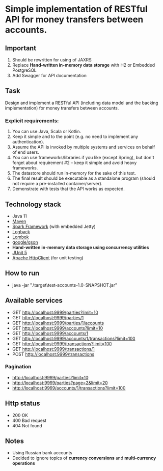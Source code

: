 # Simple implementation of RESTful API for money transfers between accounts.

## Important
1. Should be rewritten for using of JAXRS
1. Replace **Hand-written in-memory data storage** with H2 or Embedded PostgreSQL
1. Add Swagger for API documentation

## Task
Design and implement a RESTful API (including data model and the backing implementation) for money transfers between accounts.

### Explicit requirements:
1. You can use Java, Scala or Kotlin.
1. Keep it simple and to the point (e.g. no need to implement any authentication).
1. Assume the API is invoked by multiple systems and services on behalf of end users.
1. You can use frameworks/libraries if you like (except Spring), but don't forget about requirement #2 – keep it simple and avoid heavy frameworks.
1. The datastore should run in-memory for the sake of this test.
1. The final result should be executable as a standalone program (should not require a pre-installed container/server).
1. Demonstrate with tests that the API works as expected.

## Technology stack
- Java 11
- [Maven](https://maven.apache.org/)
- [Spark Framework](http://sparkjava.com) (with embedded Jetty)
- [Logback](https://logback.qos.ch)
- [Lombok](https://projectlombok.org)
- [google/gson](https://github.com/google/gson)
- **Hand-written in-memory data storage using concurrency utilities**
- [JUnit 5](https://junit.org/junit5/)
- [Apache HttpClient](https://hc.apache.org/index.html) (for unit testing)

## How to run
- java -jar ".\target\test-accounts-1.0-SNAPSHOT.jar"

## Available services
- GET [http://localhost:9999/parties?limit=10](http://localhost:9999/parties?limit=10)
- GET [http://localhost:9999/parties/1](http://localhost:9999/parties/1)
- GET [http://localhost:9999/parties/1/accounts](http://localhost:9999/parties/1/accounts)
- GET [http://localhost:9999/accounts?limit=10](http://localhost:9999/accounts?limit=10)
- GET [http://localhost:9999/accounts/1](http://localhost:9999/accounts/1)
- GET [http://localhost:9999/accounts/1/transactions?limit=100](http://localhost:9999/accounts/1/transactions?limit=100)
- GET [http://localhost:9999/transactions?limit=100](http://localhost:9999/transactions?limit=100)
- GET [http://localhost:9999/transactions/1](http://localhost:9999/transactions/1)
- POST [http://localhost:9999/transactions](http://localhost:9999/transactions)

### Pagination
- [http://localhost:9999/parties?limit=10](http://localhost:9999/parties?limit=10)
- [http://localhost:9999/parties?page=2&limit=20](http://localhost:9999/parties?page=2&limit=20)
- [http://localhost:9999/accounts/1/transactions?limit=100](http://localhost:9999/accounts/1/transactions?limit=100)

## Http status
- 200 OK
- 400 Bad request
- 404 Not found

## Notes
- Using Russian bank accounts
- Decided to ignore topics of **currency conversions** and **multi-currency operations**
